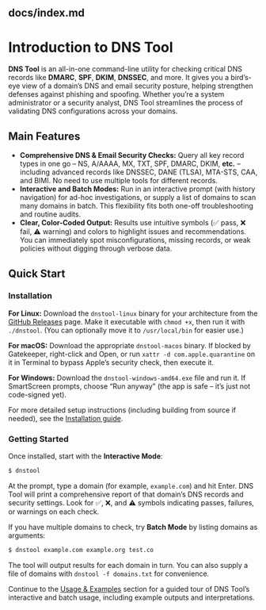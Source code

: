 ## docs/index.md

# Introduction to DNS Tool

**DNS Tool** is an all-in-one command-line utility for checking critical DNS records like **DMARC**, **SPF**, **DKIM**, **DNSSEC**, and more. It gives you a bird’s-eye view of a domain’s DNS and email security posture, helping strengthen defenses against phishing and spoofing. Whether you’re a system administrator or a security analyst, DNS Tool streamlines the process of validating DNS configurations across your domains.

## Main Features

* **Comprehensive DNS & Email Security Checks:** Query all key record types in one go – NS, A/AAAA, MX, TXT, SPF, DMARC, DKIM, **etc.** – including advanced records like DNSSEC, DANE (TLSA), MTA-STS, CAA, and BIMI. No need to use multiple tools for different records.
* **Interactive and Batch Modes:** Run in an interactive prompt (with history navigation) for ad-hoc investigations, or supply a list of domains to scan many domains in batch. This flexibility fits both one-off troubleshooting and routine audits.
* **Clear, Color-Coded Output:** Results use intuitive symbols (✅ pass, ❌ fail, ⚠️ warning) and colors to highlight issues and recommendations. You can immediately spot misconfigurations, missing records, or weak policies without digging through verbose data.

## Quick Start

### Installation

**For Linux:** Download the `dnstool-linux` binary for your architecture from the [GitHub Releases](https://github.com/careyjames/dns-tool/releases) page. Make it executable with `chmod +x`, then run it with `./dnstool`. (You can optionally move it to `/usr/local/bin` for easier use.)

**For macOS:** Download the appropriate `dnstool-macos` binary. If blocked by Gatekeeper, right-click and Open, or run `xattr -d com.apple.quarantine` on it in Terminal to bypass Apple’s security check, then execute it.

**For Windows:** Download the `dnstool-windows-amd64.exe` file and run it. If SmartScreen prompts, choose “Run anyway” (the app is safe – it’s just not code-signed yet).

For more detailed setup instructions (including building from source if needed), see the [Installation guide](installation-and-setup.md).

### Getting Started

Once installed, start with the **Interactive Mode**:

```bash
$ dnstool
```

At the prompt, type a domain (for example, `example.com`) and hit Enter. DNS Tool will print a comprehensive report of that domain’s DNS records and security settings. Look for ✅, ❌, and ⚠️ symbols indicating passes, failures, or warnings on each check.

If you have multiple domains to check, try **Batch Mode** by listing domains as arguments:

```bash
$ dnstool example.com example.org test.co
```

The tool will output results for each domain in turn. You can also supply a file of domains with `dnstool -f domains.txt` for convenience.

Continue to the [Usage & Examples](usage-and-examples.md) section for a guided tour of DNS Tool’s interactive and batch usage, including example outputs and interpretations.
